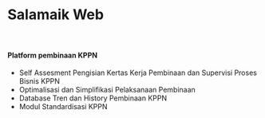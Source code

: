 # Salamaik Web
<br>
<h4>Platform pembinaan KPPN</h6>

<ul>
  <li>Self Assesment Pengisian Kertas Kerja Pembinaan dan Supervisi Proses Bisnis KPPN</li>
  <li>Optimalisasi dan Simplifikasi Pelaksanaan Pembinaan</li>
  <li>Database Tren dan History Pembinaan KPPN</li>
  <li>Modul Standardisasi KPPN</li>
</ul>
